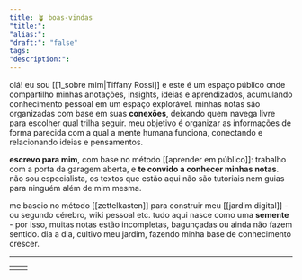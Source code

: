 ```yaml
---
title: 🪴 boas-vindas
"title:": 
"alias:": 
"draft:": "false"
tags: 
"description:":
---
```

olá! eu sou [[1_sobre mim|Tiffany Rossi]] e este é um espaço público onde compartilho minhas anotações, insights, ideias e aprendizados, acumulando conhecimento pessoal em um espaço explorável. minhas notas são organizadas com base em suas **conexões**, deixando quem navega livre para escolher qual trilha seguir. meu objetivo é organizar as informações de forma parecida com a qual a mente humana funciona, conectando e relacionando ideias e pensamentos.

**escrevo para mim**, com base no método [[aprender em público]]: trabalho com a porta da garagem aberta, e **te convido a conhecer minhas notas**. não sou especialista, os textos que estão aqui não são tutoriais nem guias para ninguém além de mim mesma.

me baseio no método [[zettelkasten]] para construir meu [[jardim digital]] - ou segundo cérebro, wiki pessoal etc. tudo aqui nasce como uma **semente** - por isso, muitas notas estão incompletas, bagunçadas ou ainda não fazem sentido. dia a dia, cultivo meu jardim, fazendo minha base de conhecimento crescer.

----

|     |     |
| --- | --- |
|     |     |

